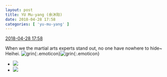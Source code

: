```yaml
---
layout: post
title: YU Mu-yang (余沐阳)
date: 2018-04-28 17:58
categories: [ 'yu-mu-yang' ]
---
```


<div class="weibo-info">
  <a href="https://weibo.com/6505651747/Geckho5Ey">2018-04-28 17:58</a>
</div>

When we the martial arts experts stand out, no one have nowhere to hide~ Heihei. ![grin](https://img.t.sinajs.cn/t4/appstyle/expression/ext/normal/4d/2018new_huaixiao_org.png){:.emoticon}![grin](https://img.t.sinajs.cn/t4/appstyle/expression/ext/normal/4d/2018new_huaixiao_org.png){:.emoticon}

<!-- more -->

<ul class="weibo-pic-list-1">
  <li class="weibo-pic">
    <a href="//wx3.sinaimg.cn/mw690/0076h3cTgy1fqsiuary5dj30qn140tfq.jpg"><img src="//wx3.sinaimg.cn/thumb150/0076h3cTgy1fqsiuary5dj30qn140tfq.jpg"/></a>
  </li>
  <li class="weibo-pic">
    <a href="//wx4.sinaimg.cn/mw690/0076h3cTgy1fqsiu8tx43j322w340u14.jpg"><img src="//wx4.sinaimg.cn/thumb150/0076h3cTgy1fqsiu8tx43j322w340u14.jpg"/></a>
  </li>
</ul>
